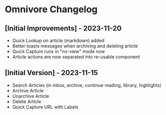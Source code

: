 # Omnivore Changelog

## [Initial Improvements] - 2023-11-20

- Quick Lookup on article (markdown) added
- Better toasts messages when archiving and deleting article
- Quick Capture runs in "no-view" mode now
- Article actions are now separated into re-usable component

## [Initial Version] - 2023-11-15

- Search Articles (in inbox, archive, continue reading, library, highlights)
- Archive Article
- Unarchive Article
- Delete Article
- Quick Capture URL with Labels
